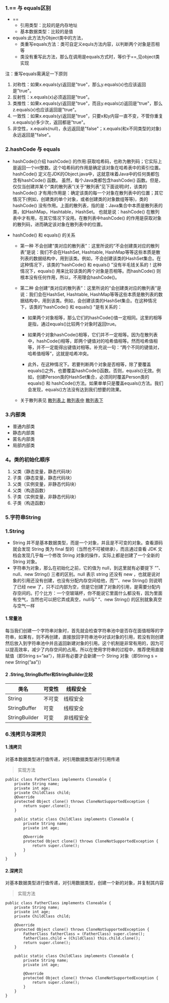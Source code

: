 ### 1.== 与 equals区别
* ==
    * 引用类型：比较的是内存地址
    * 基本数据类型：比较的是值
* equals:此方法为Object类中的方法，
    * 类重写equals方法：类可自定义equls方法内容，以判断两个对象是否相等
    * 类没有重写此方法，那么在调用是equals方式时，等价于==,见object类实现

注：重写equals需满足一下原则
1. 对称性：如果x.equals(y)返回是"true"，那么y.equals(x)也应该返回是"true"。
2. 反射性：x.equals(x)必须返回是"true"。
3. 类推性：如果x.equals(y)返回是"true"，而且y.equals(z)返回是"true"，那么z.equals(x)也应该返回是"true"。
4. 一致性：如果x.equals(y)返回是"true"，只要x和y内容一直不变，不管你重复x.equals(y)多少次，返回都是"true"。
5. 非空性，x.equals(null)，永远返回是"false"；x.equals(和x不同类型的对象)永远返回是"false"。

### 2.hashCode 与 equals

- hashCode()介绍
hashCode() 的作用:获取哈希码，也称为散列码；它实际上是返回一个int整数。这个哈希码的作用是确定该对象在哈希表中的索引位置。
hashCode() 定义在JDK的Object.java中，这就意味着Java中的任何类都包含有hashCode() 函数。
虽然，每个Java类都包含hashCode() 函数。但是，仅仅当创建并某个“类的散列表”(关于“散列表”见下面说明)时，该类的hashCode() 才有用(作用是：确定该类的每一个对象在散列表中的位置；其它情况下(例如，创建类的单个对象，或者创建类的对象数组等等)，类的hashCode() 没有作用。上面的散列表，指的是：Java集合中本质是散列表的类，如HashMap，Hashtable，HashSet。
也就是说：hashCode() 在散列表中才有用，在其它情况下没用。在散列表中hashCode() 的作用是获取对象的散列码，进而确定该对象在散列表中的位置。

- hashCode() 和 equals() 的关系
    - 第一种 不会创建“类对应的散列表”：这里所说的“不会创建类对应的散列表”是说：我们不会在HashSet, Hashtable, HashMap等等这些本质是散列表的数据结构中，用到该类。例如，不会创建该类的HashSet集合。在这种情况下，该类的“hashCode() 和 equals() ”没有半毛钱关系的！这种情况下，equals() 用来比较该类的两个对象是否相等。而hashCode() 则根本没有任何作用，所以，不用理会hashCode()。
    - 第二种 会创建“类对应的散列表”：这里所说的“会创建类对应的散列表”是说：我们会在HashSet, Hashtable, HashMap等等这些本质是散列表的数据结构中，用到该类。例如，会创建该类的HashSet集合。在这种情况下，该类的“hashCode() 和 equals() ”是有关系的：
        * 如果两个对象相等，那么它们的hashCode()值一定相同。这里的相等是指，通过equals()比较两个对象时返回true。
        * 如果两个对象hashCode()相等，它们并不一定相等。因为在散列表中，hashCode()相等，即两个键值对的哈希值相等。然而哈希值相等，并不一定能得出键值对相等。补充说一句：“两个不同的键值对，哈希值相等”，这就是哈希冲突。

        * 此外，在这种情况下。若要判断两个对象是否相等，除了要覆盖equals()之外，也要覆盖hashCode()函数。否则，equals()无效。例如，创建Person类的HashSet集合，必须同时覆盖Person类的equals() 和 hashCode()方法。如果单单只是覆盖equals()方法。我们会发现，equals()方法没有达到我们想要的效果。

    - 关于散列表见 [散列表上](https://www.cnblogs.com/skywang12345/p/3311899.html) [散列表中](https://www.cnblogs.com/skywang12345/p/3311909.html) [散列表下](https://www.cnblogs.com/skywang12345/p/3311915.html)

### 3.内部类

- 普通内部类
- 静态内部类
- 匿名内部类
- 局部内部类

### 4。类的初始化顺序
1. 父类（静态变量，静态代码块）
2. 子类（静态变量，静态代码块）
3. 父类（实例变量，非静态代码块）
4. 父类（构造函数）
5. 子类（实例变量，非静态代码块）
6. 子类（构造函数）

### 5.字符串String

### 1.String
- String 并不是基本数据类型，而是一个对象，并且是不可变的对象。查看源码就会发现 String 类为 final 型的（当然也不可被继承），而且通过查看 JDK 文档会发现几乎每一个修改 String 对象的操作，实际上都是创建了一个全新的 String 对象。
- 字符串为对象，那么在初始化之前，它的值为 null，到这里就有必要提下 ””、null、new String() 三者的区别。null 表示 string 还没有 new ，也就是说对象的引用还没有创建，也没有分配内存空间给他，而””、new String() 则说明了已经 new 了，只不过内部为空，但是它创建了对象的引用，是需要分配内存空间的。打个比方：一个空玻璃杯，你不能说它里面什么都没有，因为里面有空气，当然也可以把它弄成真空，null与” “、new String() 的区别就象真空与空气一样

#### 1.常量池
每当我们创建一个字符串对象时，首先就会检查字符串池中是否存在面值相等的字符串，如果有，则不再创建，直接放回字符串池中对该对象的引用，若没有则创建然后放入到字符串池中并且返回新建对象的引用。这个机制是非常有用的，因为可以提高效率，减少了内存空间的占用。所以在使用字符串的过程中，推荐使用直接赋值（即String s=”aa”），除非有必要才会新建一个 String 对象（即String s = new String(”aa”)）

#### 2 .String,StringBuffer和StringBuilder比较
|类名|可变性|线程安全|
|-|-|-|
|String|不可变|线程安全|
|StringBuffer|可变|线程安全|
|StringBuilder|可变|非线程安全|





### 6.浅拷贝与深拷贝

#### 1.浅拷贝
对基本数据类型进行值传递，对引用数据类型进行引用传递
>实现方法
```
public class FatherClass implements Cloneable {
    private String name;
    private int age;
    private ChildClass child;
    @Override
    protected Object clone() throws CloneNotSupportedException {
        return super.clone();
    }

    public static class ChildClass implements Cloneable {
        private String name;
        private int age;

        @Override
        protected Object clone() throws CloneNotSupportedException {
            return super.clone();
        }
    }
}
```

#### 2.深拷贝
对基本数据类型进行值传递，对引用数据类型，创建一个新的对象，并复制其内容
>实现方法
```
public class FatherClass implements Cloneable {
    private String name;
    private int age;
    private ChildClass child;

    @Override
    protected Object clone() throws CloneNotSupportedException {
        FatherClass fatherClass = (FatherClass) super.clone();
        fatherClass.child = (ChildClass) this.child.clone();
        return super.clone();
    }

    public static class ChildClass implements Cloneable {
        private String name;
        private int age;

        @Override
        protected Object clone() throws CloneNotSupportedException {
            return super.clone();
        }
    }
}
```



